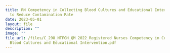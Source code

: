 ```yaml
---
title: RN Competency in Collecting Blood Cultures and Educational Intervention
  to Reduce Contamination Rate
date: 2023-05-01
layout: file
description: ""
image: ""
file_url: /files/C_298_NTFGH_QM 2022_Registered Nurses Competency in Collecting
  Blood Cultures and Educational Intervention.pdf
---
```

